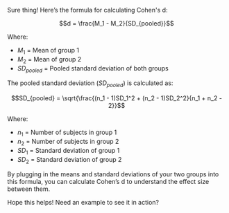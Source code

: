 Sure thing! Here’s the formula for calculating Cohen's d:

$$d = \frac{M_1 - M_2}{SD_{pooled}}$$

Where:
- $M_1$ = Mean of group 1
- $M_2$ = Mean of group 2
- $SD_{pooled}$ = Pooled standard deviation of both groups

The pooled standard deviation ($SD_{pooled}$) is calculated as:

$$SD_{pooled} = \sqrt{\frac{(n_1 - 1)SD_1^2 + (n_2 - 1)SD_2^2}{n_1 + n_2 - 2}}$$

Where:
- $n_1$ = Number of subjects in group 1
- $n_2$ = Number of subjects in group 2
- $SD_1$ = Standard deviation of group 1
- $SD_2$ = Standard deviation of group 2

By plugging in the means and standard deviations of your two groups into this formula, you can calculate Cohen’s d to understand the effect size between them.

Hope this helps! Need an example to see it in action?
